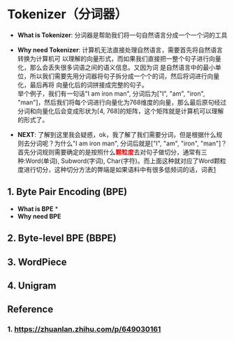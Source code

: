 # Tokenizer（分词器）
* **What is Tokenizer**: 分词器是帮助我们将一句自然语言分成一个一个词的工具

* **Why need Tokenizer**: 计算机无法直接处理自然语言，需要首先将自然语言转换为计算机可
以理解的向量形式，而如果我们直接把一整个句子进行向量化，那么会丢失很多词语之间的语义信息。又因为词
是自然语言中的最小单位，所以我们需要先用分词器将句子拆分成一个个的词，然后将词进行向量化，最后再将
向量化后的词拼接成完整的句子。<br>
举个例子，我们有一句话"I am iron man", 分词后为["I", "am", "iron", "man"]，然后我们将每个词进行向量化为768维度的向量，那么最后原句经过分词和向量化后会变成形状为[4, 768]的矩阵，这个矩阵就是计算机可以理解的形式了。

* **NEXT**: 了解到这里我会疑惑，ok，我了解了我们需要分词，但是根据什么规则去分词呢？为什么"I am iron man", 分词后就是["I", "am", "iron", "man"]？首先分词规则需要确定的是按照什么<span style='color:red;'>**颗粒度**</span>去对句子做切分，通常有三种:Word(单词), Subword(字词), Char(字符)。而上面这种就对应了Word颗粒度进行切分，这种切分方法的弊端是如果语料中有很多低频词的话，词表[1](#reference-1)

## 1. Byte Pair Encoding (BPE)
* **What is BPE**
    * 
* **Why need BPE**
## 2. Byte-level BPE (BBPE)

## 3. WordPiece

## 4. Unigram


## Reference
### 1. https://zhuanlan.zhihu.com/p/649030161